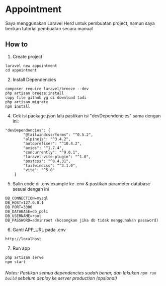 # Appointment
Saya menggunakan Laravel Herd untuk pembuatan project, namun saya berikan tutorial pembuatan secara manual

## How to
1. Create project 
```
laravel new appointment
cd appointment
```
2. Install Dependencies
```
composer require laravel/breeze --dev
php artisan breeze:install
copy file github yg di download tadi
php artisan migrate
npm install
```
4. Cek isi package.json lalu pastikan isi "devDependencies" sama dengan ini:
```
"devDependencies": {
        "@tailwindcss/forms": "^0.5.2",
        "alpinejs": "^3.4.2",
        "autoprefixer": "^10.4.2",
        "axios": "^1.7.4",
        "concurrently": "^9.0.1",
        "laravel-vite-plugin": "^1.0",
        "postcss": "^8.4.31",
        "tailwindcss": "^3.1.0",
        "vite": "^5.0"
    }
```
5. Salin code di .env.example ke .env & pastikan parameter database sesuai dengan ini
```
DB_CONNECTION=mysql
DB_HOST=127.0.0.1
DB_PORT=3306
DB_DATABASE=db_poli
DB_USERNAME=root
DB_PASSWORD=adminroot (kosongkan jika db tidak menggunakan password)
```
6. Ganti APP_URL pada .env
```
http://localhost
```
7. Run app
```
php artisan serve
npm start
```

###### Notes: Pastikan semua dependencies sudah benar, dan lakukan ```npm run build``` sebelum deploy ke server production (opsional)
